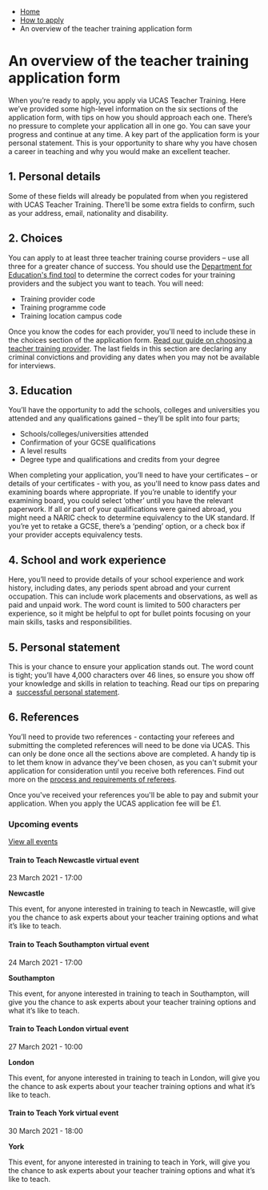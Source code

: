 *   [Home](/)
*   [How to apply](/how-to-apply-for-teacher-training)
*   An overview of the teacher training application form

An overview of the teacher training application form
====================================================

When you’re ready to apply, you apply via UCAS Teacher Training. Here we’ve provided some high-level information on the six sections of the application form, with tips on how you should approach each one. There’s no pressure to complete your application all in one go. You can save your progress and continue at any time. A key part of the application form is your personal statement. This is your opportunity to share why you have chosen a career in teaching and why you would make an excellent teacher.

1\. Personal details
--------------------

Some of these fields will already be populated from when you registered with UCAS Teacher Training. There’ll be some extra fields to confirm, such as your address, email, nationality and disability. 

2\. Choices
-----------

You can apply to at least three teacher training course providers – use all three for a greater chance of success. You should use the [Department for Education's find tool](https://www.gov.uk/guidance/find-postgraduate-teacher-training-courses-in-england) to determine the correct codes for your training providers and the subject you want to teach. You will need:

*   Training provider code 
*   Training programme code
*   Training location campus code 

Once you know the codes for each provider, you'll need to include these in the choices section of the application form. [Read our guide on choosing a teacher training provider](/node/8452). The last fields in this section are declaring any criminal convictions and providing any dates when you may not be available for interviews.

3\. Education
-------------

You’ll have the opportunity to add the schools, colleges and universities you attended and any qualifications gained – they’ll be split into four parts;

*   Schools/colleges/universities attended
*   Confirmation of your GCSE qualifications
*   A level results
*   Degree type and qualifications and credits from your degree

When completing your application, you’ll need to have your certificates – or details of your certificates - with you, as you'll need to know pass dates and examining boards where appropriate. If you’re unable to identify your examining board, you could select ‘other’ until you have the relevant paperwork. If all or part of your qualifications were gained abroad, you might need a NARIC check to determine equivalency to the UK standard. If you’re yet to retake a GCSE, there’s a ‘pending’ option, or a check box if your provider accepts equivalency tests.

4\. School and work experience
------------------------------

Here, you’ll need to provide details of your school experience and work history, including dates, any periods spent abroad and your current occupation. This can include work placements and observations, as well as paid and unpaid work. The word count is limited to 500 characters per experience, so it might be helpful to opt for bullet points focusing on your main skills, tasks and responsibilities.

5\. Personal statement
----------------------

This is your chance to ensure your application stands out. The word count is tight; you’ll have 4,000 characters over 46 lines, so ensure you show off your knowledge and skills in relation to teaching. Read our tips on preparing a  [successful personal statement](/node/616).

6\. References
--------------

You’ll need to provide two references - contacting your referees and submitting the completed references will need to be done via UCAS. This can only be done once all the sections above are completed. A handy tip is to let them know in advance they've been chosen, as you can't submit your application for consideration until you receive both references. Find out more on the [process and requirements of referees](/node/2407). 

Once you've received your references you'll be able to pay and submit your application. When you apply the UCAS application fee will be £1. 

### Upcoming events

[View all events](/teaching-events)

[](/teaching-events/train-to-teach-events/train-to-teach-newcastle-virtual-event-230321)

#### Train to Teach Newcastle virtual event

23 March 2021 - 17:00

**Newcastle**

This event, for anyone interested in training to teach in Newcastle, will give you the chance to ask experts about your teacher training options and what it’s like to teach.

[](/teaching-events/train-to-teach-events/train-to-teach-southampton-virtual-event-240321)

#### Train to Teach Southampton virtual event

24 March 2021 - 17:00

**Southampton**

This event, for anyone interested in training to teach in Southampton, will give you the chance to ask experts about your teacher training options and what it’s like to teach.

[](/teaching-events/train-to-teach-events/train-to-teach-london-virtual-event-270321)

#### Train to Teach London virtual event

27 March 2021 - 10:00

**London**

This event, for anyone interested in training to teach in London, will give you the chance to ask experts about your teacher training options and what it’s like to teach.

[](/teaching-events/train-to-teach-events/train-to-teach-york-virtual-event-300321)

#### Train to Teach York virtual event

30 March 2021 - 18:00

**York**

This event, for anyone interested in training to teach in York, will give you the chance to ask experts about your teacher training options and what it’s like to teach.